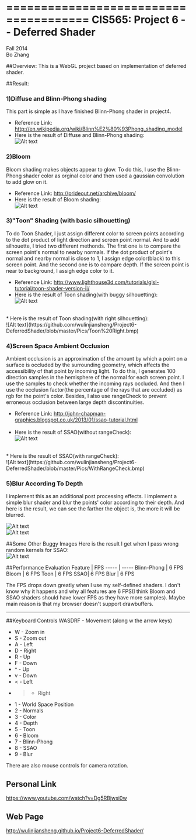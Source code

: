 ======================================
CIS565: Project 6 -- Deferred Shader
======================================
Fall 2014 <br />
Bo Zhang<br />

##Overview:
This is a WebGL project based on implementation of deferred shader.

##Result:
### 1)Diffuse and Blinn-Phong shading<br />
This part is simple as I have finished Blinn-Phong shader in project4.<br />
* Reference Link: http://en.wikipedia.org/wiki/Blinn%E2%80%93Phong_shading_model<br />
* Here is the result of Diffuse and Blinn-Phong shading:<br />
![Alt text](https://github.com/wulinjiansheng/Project6-DeferredShader/blob/master/Pics/BlinnPhong.bmp)

### 2)Bloom<br />
Bloom shading makes objects appear to glow. To do this, I use the Blinn-Phong shader color as orginal color and then used a gaussian convolution to add glow on it.<br />
* Reference Link: http://prideout.net/archive/bloom/<br />
* Here is the result of Bloom shading:<br />
![Alt text](https://github.com/wulinjiansheng/Project6-DeferredShader/blob/master/Pics/Bloom.bmp)

### 3)"Toon" Shading (with basic silhouetting)
To do Toon Shader, I just assign different color to screen points according to the dot product of light direction and screen point normal. And to add silhouette, I tried two different methonds. The first one is to compare the screen point's normal to nearby normals. If the dot product of point's normal and nearby normal is close to 1, I assign edge color(black) to this screen point. And the second one is to compare depth. If the screen point is near to background, I assigh edge color to it.<br />
* Reference Link: http://www.lighthouse3d.com/tutorials/glsl-tutorial/toon-shader-version-ii/<br />
* Here is the result of Toon shading(with buggy silhouetting):<br />
![Alt text](https://github.com/wulinjiansheng/Project6-DeferredShader/blob/master/Pics/ToonBuggy.bmp)
<br />
* Here is the result of Toon shading(with right silhouetting):<br />
![Alt text](https://github.com/wulinjiansheng/Project6-DeferredShader/blob/master/Pics/Toon%20Right.bmp)<br />

### 4)Screen Space Ambient Occlusion
Ambient occlusion is an approximation of the amount by which a point on a surface is occluded by the surrounding geometry, which affects the accessibility of that point by incoming light. To do this, I generates 100 direction samples in the hemisphere of the normal for each screen point. I use the samples to check whether the incoming rays occluded. And then I use the occlusion factor(the percentage of the rays that are occluded) as rgb for the point's color. Besides, I also use rangeCheck to prevent erroneous occlusion between large depth discontinuities.<br />
* Reference Link: http://john-chapman-graphics.blogspot.co.uk/2013/01/ssao-tutorial.html<br /><br />
* Here is the result of SSAO(without rangeCheck):<br />
![Alt text](https://github.com/wulinjiansheng/Project6-DeferredShader/blob/master/Pics/WithoutRangeCheck.bmp)
<br />
* Here is the result of SSAO(with rangeCheck):<br />
![Alt text](https://github.com/wulinjiansheng/Project6-DeferredShader/blob/master/Pics/WithRangeCheck.bmp)<br />

### 5)Blur According To Depth
I implement this as an additional post processing effects. I implement a simple blur shader and blur the points' color according to their depth. And here is the result, we can see the farther the object is, the more it will be blurred.<br />

![Alt text](https://github.com/wulinjiansheng/Project6-DeferredShader/blob/master/Pics/Blur.bmp)<br />
![Alt text](https://github.com/wulinjiansheng/Project6-DeferredShader/blob/master/Pics/Blur2.bmp)<br />

##Some Other Buggy Images
Here is the result I get when I pass wrong random kernels for SSAO:<br />
![Alt text](https://github.com/wulinjiansheng/Project6-DeferredShader/blob/master/Pics/wrong.bmp)<br />

##Performance Evaluation
Feature | FPS
----- | ----- 
Blinn-Phong | 6 FPS 
Bloom | 6 FPS 
Toon | 6 FPS 
SSAO| 6 FPS
Blur | 6 FPS

The FPS drops down greatly when I use my self-defined shaders. I don't know why it happens and why all features are 6 FPS(I think Bloom and SSAO shaders should have lower FPS as they have more samples). Maybe main reason is that my browser doesn't support drawbuffers. 

-------------------------------------------------------------------------------
##Keyboard Controls
WASDRF - Movement (along w the arrow keys)
* W - Zoom in
* S - Zoom out
* A - Left
* D - Right
* R - Up
* F - Down
* ^ - Up
* v - Down
* < - Left
* > - Right
* 1 - World Space Position
* 2 - Normals
* 3 - Color
* 4 - Depth
* 5 - Toon
* 6 - Bloom
* 7 - Blinn-Phong
* 8 - SSAO
* 9 - Blur

There are also mouse controls for camera rotation.

Personal Link
-------------------------------------------------------------------------------
https://www.youtube.com/watch?v=Dg5RBjwsi0w <br />

Web Page
-------------------------------------------------------------------------------
http://wulinjiansheng.github.io/Project6-DeferredShader/
